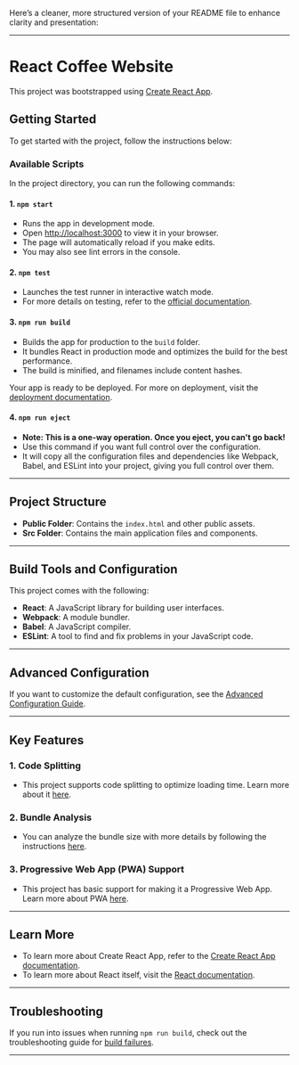 Here’s a cleaner, more structured version of your README file to enhance clarity and presentation:

---

# **React Coffee Website**

This project was bootstrapped using [Create React App](https://github.com/facebook/create-react-app).

## **Getting Started**

To get started with the project, follow the instructions below:

### **Available Scripts**

In the project directory, you can run the following commands:

#### **1. `npm start`**

- Runs the app in development mode.
- Open [http://localhost:3000](http://localhost:3000) to view it in your browser.
- The page will automatically reload if you make edits.
- You may also see lint errors in the console.

#### **2. `npm test`**

- Launches the test runner in interactive watch mode.
- For more details on testing, refer to the [official documentation](https://facebook.github.io/create-react-app/docs/running-tests).

#### **3. `npm run build`**

- Builds the app for production to the `build` folder.
- It bundles React in production mode and optimizes the build for the best performance.
- The build is minified, and filenames include content hashes.

Your app is ready to be deployed. For more on deployment, visit the [deployment documentation](https://facebook.github.io/create-react-app/docs/deployment).

#### **4. `npm run eject`**

- **Note: This is a one-way operation. Once you eject, you can't go back!**
- Use this command if you want full control over the configuration.
- It will copy all the configuration files and dependencies like Webpack, Babel, and ESLint into your project, giving you full control over them.

---

## **Project Structure**

- **Public Folder**: Contains the `index.html` and other public assets.
- **Src Folder**: Contains the main application files and components.

---

## **Build Tools and Configuration**

This project comes with the following:

- **React**: A JavaScript library for building user interfaces.
- **Webpack**: A module bundler.
- **Babel**: A JavaScript compiler.
- **ESLint**: A tool to find and fix problems in your JavaScript code.

---

## **Advanced Configuration**

If you want to customize the default configuration, see the [Advanced Configuration Guide](https://facebook.github.io/create-react-app/docs/advanced-configuration).

---

## **Key Features**

### **1. Code Splitting**
- This project supports code splitting to optimize loading time. Learn more about it [here](https://facebook.github.io/create-react-app/docs/code-splitting).

### **2. Bundle Analysis**
- You can analyze the bundle size with more details by following the instructions [here](https://facebook.github.io/create-react-app/docs/analyzing-the-bundle-size).

### **3. Progressive Web App (PWA) Support**
- This project has basic support for making it a Progressive Web App. Learn more about PWA [here](https://facebook.github.io/create-react-app/docs/making-a-progressive-web-app).

---

## **Learn More**

- To learn more about Create React App, refer to the [Create React App documentation](https://facebook.github.io/create-react-app/docs/getting-started).
- To learn more about React itself, visit the [React documentation](https://reactjs.org/).

---

## **Troubleshooting**

If you run into issues when running `npm run build`, check out the troubleshooting guide for [build failures](https://facebook.github.io/create-react-app/docs/troubleshooting#npm-run-build-fails-to-minify).

---
